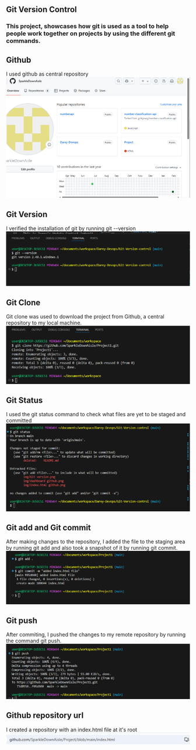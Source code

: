 ## Git Version Control
### This project, showcases how git is used as a tool to help people work together on projects by using the different git commands.

## Github
I used github as central repository
![](./dashboard%20github.png)

## Git Version
I verified the installation of git by running git --version
![git --version](./Git%20version.png)

## Git Clone
Git clone was used to download the project from Github, a central repository to my local machine.
![git clone](./New%20Git%20clone1.png)

## Git Status
I used the git status command to check what files are yet to be staged and committed
![git status](./git%20status.png)

## Git add and Git commit
After making changes to the repository, I added the file to the staging area by running git add and also took a snapshot of it by running git commit.
![git add git commit -m](./New%20git%20add%20n%20commit.png)

## Git push
After commiting, I pushed the changes to my remote repository by running the command git push.
![git push](./New%20Git%20Push.png)

## Github repository url
I created a repository with an index.html file at it's root
![](./index.html%20github.png)